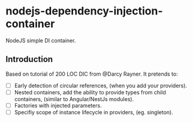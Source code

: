 # nodejs-dependency-injection-container
NodeJS simple DI container.

## Introduction

Based on tutorial of 200 LOC DIC from @Darcy Rayner. It pretends to:

- [ ] Early detection of circular references, (when you add your providers).
- [ ] Nested containers, add the ability to provide types from child containers, (similar to Angular/NestJs modules).
- [ ] Factories with injected parameters.
- [ ] Specifiy scope of instance lifecycle in providers, (eg. singleton).
